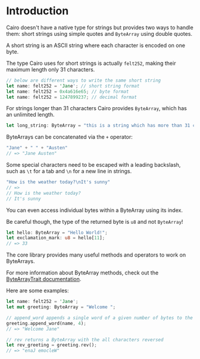 # Introduction

Cairo doesn't have a native type for strings but provides two ways to handle them: short strings using simple quotes and `ByteArray` using double quotes.

A short string is an ASCII string where each character is encoded on one byte.

The type Cairo uses for short strings is actually `felt252`, making their maximum length only 31 characters. 

```rust
// below are different ways to write the same short string
let name: felt252 = 'Jane'; // short string format
let name: felt252 = 0x4a616e65; // byte format
let name: felt252 = 1247899237; // decimal format
```

For strings longer than 31 characters Cairo provides `ByteArray`, which has an unlimited length.

```rust
let long_string: ByteArray = "this is a string which has more than 31 characters";
```

ByteArrays can be concatenated via the `+` operator:

```rust
"Jane" + " " + "Austen"
// => "Jane Austen"
```

Some special characters need to be escaped with a leading backslash, such as `\t` for a tab and `\n` for a new line in strings.

```rust
"How is the weather today?\nIt's sunny"  
// =>
// How is the weather today?
// It's sunny
```

You can even access individual bytes within a ByteArray using its index.

Be careful though, the type of the returned byte is `u8` and not `ByteArray`!

```rust
let hello: ByteArray = "Hello World!";
let exclamation_mark: u8 = hello[11];
// => 33
```

The core library provides many useful methods and operators to work on ByteArrays.

For more information about ByteArray methods, check out the [ByteArrayTrait documentation][docs].

Here are some examples:

```rust
let name: felt252 = 'Jane';
let mut greeting: ByteArray = "Welcome ";

// append_word appends a single word of a given number of bytes to the end of the ByteArray 
greeting.append_word(name, 4);
// => "Welcome Jane"

// rev returns a ByteArray with the all characters reversed
let rev_greeting = greeting.rev();
// => "enaJ emocleW"
```

[docs]: https://docs.swmansion.com/scarb/corelib/core-byte_array-ByteArrayTrait.html
